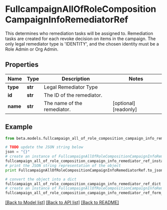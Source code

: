 # FullcampaignAllOfRoleCompositionCampaignInfoRemediatorRef

This determines who remediation tasks will be assigned to. Remediation tasks are created for each revoke decision on items in the campaign. The only legal remediator type is 'IDENTITY', and the chosen identity must be a Role Admin or Org Admin.

## Properties
Name | Type | Description | Notes
------------ | ------------- | ------------- | -------------
**type** | **str** | Legal Remediator Type | 
**id** | **str** | The ID of the remediator. | 
**name** | **str** | The name of the remediator. | [optional] [readonly] 

## Example

```python
from beta.models.fullcampaign_all_of_role_composition_campaign_info_remediator_ref import FullcampaignAllOfRoleCompositionCampaignInfoRemediatorRef

# TODO update the JSON string below
json = "{}"
# create an instance of FullcampaignAllOfRoleCompositionCampaignInfoRemediatorRef from a JSON string
fullcampaign_all_of_role_composition_campaign_info_remediator_ref_instance = FullcampaignAllOfRoleCompositionCampaignInfoRemediatorRef.from_json(json)
# print the JSON string representation of the object
print FullcampaignAllOfRoleCompositionCampaignInfoRemediatorRef.to_json()

# convert the object into a dict
fullcampaign_all_of_role_composition_campaign_info_remediator_ref_dict = fullcampaign_all_of_role_composition_campaign_info_remediator_ref_instance.to_dict()
# create an instance of FullcampaignAllOfRoleCompositionCampaignInfoRemediatorRef from a dict
fullcampaign_all_of_role_composition_campaign_info_remediator_ref_form_dict = fullcampaign_all_of_role_composition_campaign_info_remediator_ref.from_dict(fullcampaign_all_of_role_composition_campaign_info_remediator_ref_dict)
```
[[Back to Model list]](../README.md#documentation-for-models) [[Back to API list]](../README.md#documentation-for-api-endpoints) [[Back to README]](../README.md)


